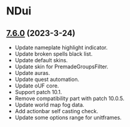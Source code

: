 # NDui

## [7.6.0](https://github.com/siweia/NDui/tree/7.6.0) (2023-3-24)

- Update nameplate highlight indicator.
- Update broken spells black list.
- Update default skins.
- Update skin for PremadeGroupsFilter.
- Update auras.
- Update quest automation.
- Update oUF core.
- Support patch 10.1.
- Remove compatibility part with patch 10.0.5.
- Update world map fog data.
- Add actionbar self casting check.
- Update some options range for unitframes.